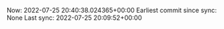 Now: 2022-07-25 20:40:38.024365+00:00 Earliest commit since sync: None Last sync: 2022-07-25 20:09:52+00:00
